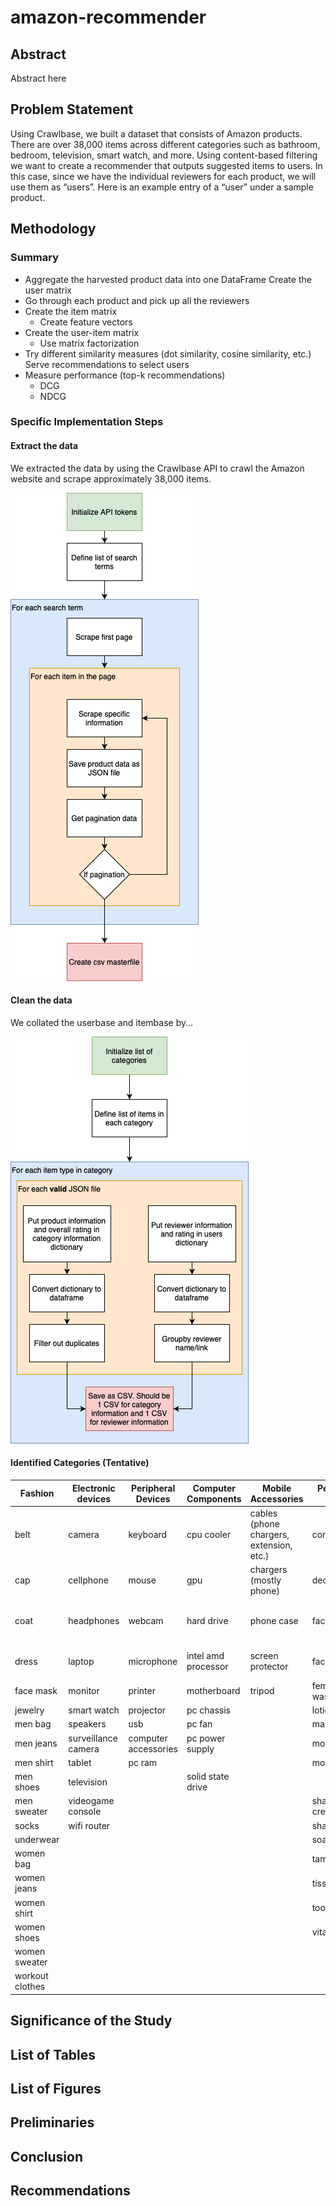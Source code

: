 # amazon-recommender
## Abstract

Abstract here

## Problem Statement
Using Crawlbase, we built a dataset that consists of Amazon products. There are over 38,000 items across different categories such as bathroom, bedroom, television, smart watch, and more. Using content-based filtering we want to create a recommender that outputs suggested items to users. In this case, since we have the individual reviewers for each product, we will use them as “usersˮ. Here is an example entry of a “userˮ under a sample product.

## Methodology

### Summary

* Aggregate the harvested product data into one DataFrame Create the user matrix
* Go through each product and pick up all the reviewers
* Create the item matrix
    * Create feature vectors 
* Create the user-item matrix
    * Use matrix factorization
* Try different similarity measures (dot similarity, cosine similarity, etc.) Serve recommendations to select users
* Measure performance (top-k recommendations)
    * DCG
    * NDCG

### Specific Implementation Steps
#### Extract the data
We extracted the data by using the Crawlbase API to crawl the Amazon website and scrape approximately 38,000 items.

![DataExtraction](images/DataExtraction.png)

#### Clean the data
We collated the userbase and itembase by...

![DataCleaning](images/DataCleaning.png)

#### Identified Categories (Tentative)
| Fashion         | Electronic devices   | Peripheral Devices | Computer Components | Mobile Accessories      | Personal Care | Car Stuff     | Office Supplies | Travel Essentials |
|-----------------|----------------------|--------------------|---------------------|-------------------------|---------------|---------------|-----------------|-------------------|
| belt            | camera               | keyboard           | cpu cooler          | cables (phone chargers, extension, etc.) | conditioner   | car accessories| folder          | first aid (kits) |
| cap             | cellphone            | mouse              | gpu                 | chargers (mostly phone) | deodorant    | dash cam      | home_office     | luggage           |
| coat            | headphones           | webcam             | hard drive          | phone case              | face wash    | gps (also includes watch type GPS) | notebook        | packing cubes     |
| dress           | laptop               | microphone         | intel amd processor | screen protector        | facial toner | ram vehicles  | school supplies | stanley cup (tumbler & accessories) |
| face mask       | monitor              | printer            | motherboard         | tripod                  | feminine wash| tires         | stationary      | travel essentials |
| jewelry         | smart watch          | projector          | pc chassis          |                         | lotion       | office chair  | water flask     |                   |
| men bag         | speakers             | usb                | pc fan              |                         | makeup       |               |                 |                   |
| men jeans       | surveillance camera | computer accessories| pc power supply     |                         | moisturizer  |               |                 |                   |
| men shirt       | tablet               | pc ram             |                     |                         | mouthwash    |               |                 |                   |
| men shoes       | television           |                    | solid state drive   |                         |               |               |                 |                   |
| men sweater     | videogame console    |                    |                     |                         | shaving cream|               |                 |                   |
| socks           | wifi router          |                    |                     |                         | shampoo      |               |                 |                   |
| underwear       |                      |                    |                     |                         | soap         |               |                 |                   |
| women bag       |                      |                    |                     |                         | tampon       |               |                 |                   |
| women jeans     |                      |                    |                     |                         | tissue       |               |                 |                   |
| women shirt     |                      |                    |                     |                         | toothbrush   |               |                 |                   |
| women shoes     |                      |                    |                     |                         | vitamins     |               |                 |                   |
| women sweater   |                      |                    |                     |                         |              |               |                 |                   |
| workout clothes |                      |                    |                     |                         |              |               |                 |                   |

## Significance of the Study

## List of Tables

## List of Figures

## Preliminaries

## Conclusion

## Recommendations

